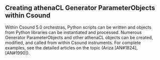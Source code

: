 ## Creating athenaCL Generator ParameterObjects within Csound

Within Csound 5.0 orchestras, Python scripts can be written and objects from Python libraries can be instantiated and processed. Numerous Generator ParameterObjects and other athenaCL objects can be created, modified, and called from within Csound instruments. For complete examples, see the detailed articles on the topic (Ariza [AN#1824], [AN#1990]).
      
